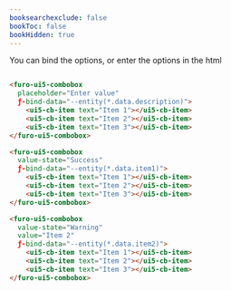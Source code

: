```yaml
---
booksearchexclude: false
bookToc: false
bookHidden: true
---
```


You can bind the options, or enter the options in the html

<furo-ui5-combobox placeholder="Enter value">
	<ui5-cb-item text="Item 1"></ui5-cb-item>
	<ui5-cb-item text="Item 2"></ui5-cb-item>
	<ui5-cb-item text="Item 3"></ui5-cb-item>
</furo-ui5-combobox>

<furo-ui5-combobox value-state="Success" value="Item 1">
	<ui5-cb-item text="Item 1"></ui5-cb-item>
	<ui5-cb-item text="Item 2"></ui5-cb-item>
	<ui5-cb-item text="Item 3"></ui5-cb-item>
</furo-ui5-combobox>

<furo-ui5-combobox value-state="Warning" value="Item 2">
	<ui5-cb-item text="Item 1"></ui5-cb-item>
	<ui5-cb-item text="Item 2"></ui5-cb-item>
	<ui5-cb-item text="Item 3"></ui5-cb-item>
</furo-ui5-combobox>

```html

<furo-ui5-combobox 
  placeholder="Enter value" 
  ƒ-bind-data="--entity(*.data.description)">
	<ui5-cb-item text="Item 1"></ui5-cb-item>
	<ui5-cb-item text="Item 2"></ui5-cb-item>
	<ui5-cb-item text="Item 3"></ui5-cb-item>
</furo-ui5-combobox>

<furo-ui5-combobox 
  value-state="Success"
  ƒ-bind-data="--entity(*.data.item1)">
	<ui5-cb-item text="Item 1"></ui5-cb-item>
	<ui5-cb-item text="Item 2"></ui5-cb-item>
	<ui5-cb-item text="Item 3"></ui5-cb-item>
</furo-ui5-combobox>

<furo-ui5-combobox 
  value-state="Warning"
  value="Item 2" 
  ƒ-bind-data="--entity(*.data.item2)">
	<ui5-cb-item text="Item 1"></ui5-cb-item>
	<ui5-cb-item text="Item 2"></ui5-cb-item>
	<ui5-cb-item text="Item 3"></ui5-cb-item>
</furo-ui5-combobox>

```
